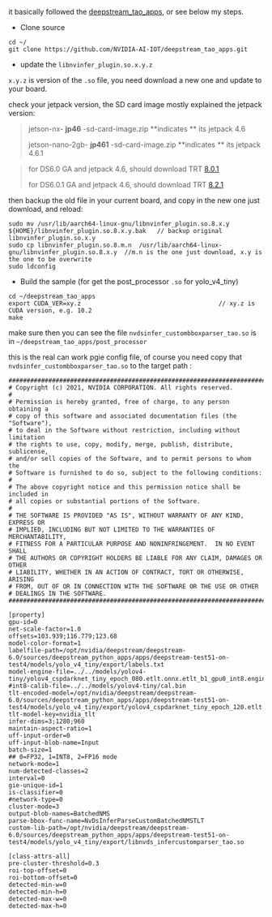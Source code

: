 it basically followed the [deepstream_tao_apps](https://github.com/NVIDIA-AI-IOT/deepstream_tao_apps), or see below my steps.


* Clone source

```
cd ~/
git clone https://github.com/NVIDIA-AI-IOT/deepstream_tao_apps.git
```

* update the `libnvinfer_plugin.so.x.y.z`

`x.y.z` is version of the `.so` file, you need download a new one and update to your board.


check your jetpack version, the SD card image mostly explained the jetpack version:



> jetson-nx- **jp46** -sd-card-image.zip  **indicates ** its jetpack 4.6
>
> jetson-nano-2gb- **jp461** -sd-card-image.zip  **indicates ** its jetpack 4.6.1



> for DS6.0 GA	and jetpack 4.6, should download TRT [8.0.1](https://github.com/NVIDIA-AI-IOT/deepstream_tao_apps/tree/master/TRT-OSS/Jetson/TRT8.0)
>
> for DS6.0.1 GA	and jetpack 4.6, should download TRT [8.2.1](https://github.com/NVIDIA-AI-IOT/deepstream_tao_apps/tree/master/TRT-OSS/Jetson/TRT8.2)
> 

then backup the old file in your current board, and copy in the new one just download, and reload:


```
sudo mv /usr/lib/aarch64-linux-gnu/libnvinfer_plugin.so.8.x.y ${HOME}/libnvinfer_plugin.so.8.x.y.bak   // backup original libnvinfer_plugin.so.x.y
sudo cp libnvinfer_plugin.so.8.m.n  /usr/lib/aarch64-linux-gnu/libnvinfer_plugin.so.8.x.y  //m.n is the one just download, x.y is the one to be overwrite
sudo ldconfig

```
* Build the sample (for get the post_processor `.so` for yolo_v4_tiny)



```
cd ~/deepstream_tao_apps
export CUDA_VER=xy.z                                      // xy.z is CUDA version, e.g. 10.2
make
```
make sure then you can see the file `nvdsinfer_custombboxparser_tao.so` is in `~/deepstream_tao_apps/post_processor`


this is the real can work pgie config file, of course you need copy that `nvdsinfer_custombboxparser_tao.so` to the target path :



```
################################################################################
# Copyright (c) 2021, NVIDIA CORPORATION. All rights reserved.
#
# Permission is hereby granted, free of charge, to any person obtaining a
# copy of this software and associated documentation files (the "Software"),
# to deal in the Software without restriction, including without limitation
# the rights to use, copy, modify, merge, publish, distribute, sublicense,
# and/or sell copies of the Software, and to permit persons to whom the
# Software is furnished to do so, subject to the following conditions:
#
# The above copyright notice and this permission notice shall be included in
# all copies or substantial portions of the Software.
#
# THE SOFTWARE IS PROVIDED "AS IS", WITHOUT WARRANTY OF ANY KIND, EXPRESS OR
# IMPLIED, INCLUDING BUT NOT LIMITED TO THE WARRANTIES OF MERCHANTABILITY,
# FITNESS FOR A PARTICULAR PURPOSE AND NONINFRINGEMENT.  IN NO EVENT SHALL
# THE AUTHORS OR COPYRIGHT HOLDERS BE LIABLE FOR ANY CLAIM, DAMAGES OR OTHER
# LIABILITY, WHETHER IN AN ACTION OF CONTRACT, TORT OR OTHERWISE, ARISING
# FROM, OUT OF OR IN CONNECTION WITH THE SOFTWARE OR THE USE OR OTHER
# DEALINGS IN THE SOFTWARE.
################################################################################

[property]
gpu-id=0
net-scale-factor=1.0
offsets=103.939;116.779;123.68
model-color-format=1
labelfile-path=/opt/nvidia/deepstream/deepstream-6.0/sources/deepstream_python_apps/apps/deepstream-test51-on-test4/models/yolo_v4_tiny/export/labels.txt
model-engine-file=../../models/yolov4-tiny/yolov4_cspdarknet_tiny_epoch_080.etlt.onnx.etlt_b1_gpu0_int8.engine
#int8-calib-file=../../models/yolov4-tiny/cal.bin
tlt-encoded-model=/opt/nvidia/deepstream/deepstream-6.0/sources/deepstream_python_apps/apps/deepstream-test51-on-test4/models/yolo_v4_tiny/export/yolov4_cspdarknet_tiny_epoch_120.etlt
tlt-model-key=nvidia_tlt
infer-dims=3;1280;960
maintain-aspect-ratio=1
uff-input-order=0
uff-input-blob-name=Input
batch-size=1
## 0=FP32, 1=INT8, 2=FP16 mode
network-mode=1
num-detected-classes=2
interval=0
gie-unique-id=1
is-classifier=0
#network-type=0
cluster-mode=3
output-blob-names=BatchedNMS
parse-bbox-func-name=NvDsInferParseCustomBatchedNMSTLT
custom-lib-path=/opt/nvidia/deepstream/deepstream-6.0/sources/deepstream_python_apps/apps/deepstream-test51-on-test4/models/yolo_v4_tiny/export/libnvds_infercustomparser_tao.so

[class-attrs-all]
pre-cluster-threshold=0.3
roi-top-offset=0
roi-bottom-offset=0
detected-min-w=0
detected-min-h=0
detected-max-w=0
detected-max-h=0
```
